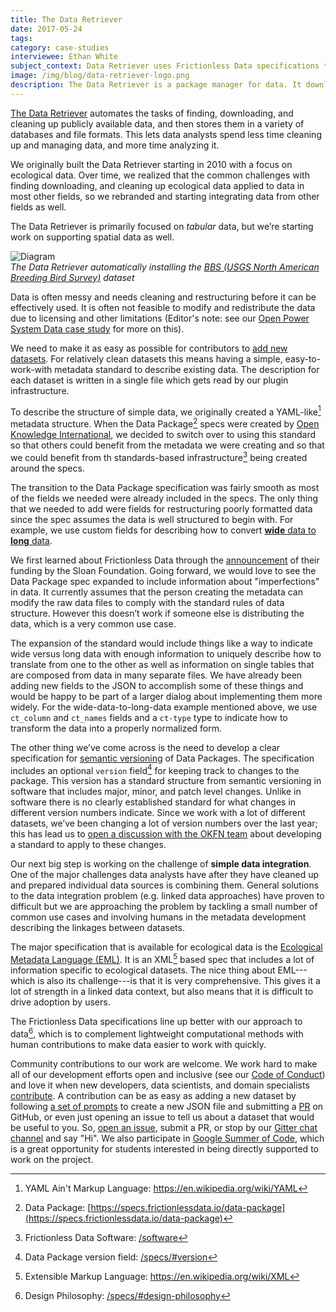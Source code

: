 ```yaml
---
title: The Data Retriever
date: 2017-05-24
tags:
category: case-studies
interviewee: Ethan White
subject_context: Data Retriever uses Frictionless Data specifications to generate and package metadata for publicly available data
image: /img/blog/data-retriever-logo.png
description: The Data Retriever is a package manager for data. It downloads, cleans, and stores publicly available data, so that analysts spend less time cleaning and managing data, and more time analyzing it.
---
```


[The Data Retriever](http://www.data-retriever.org/) automates the tasks of finding, downloading, and cleaning up publicly available data, and then stores them in a variety of databases and file formats. This lets data analysts spend less time cleaning up and managing data, and more time analyzing it.

We originally built the Data Retriever starting in 2010 with a focus on ecological data. Over time, we realized that the common challenges with finding downloading, and cleaning up ecological data applied to data in most other fields, so we rebranded and starting integrating data from other fields as well.

The Data Retriever is primarily focused on *tabular* data, but we’re starting work on supporting spatial data as well.

![Diagram](./data-retriever-install.gif) <br/> *The Data Retriever automatically installing the [BBS (USGS North American Breeding Bird Survey)](https://www.pwrc.usgs.gov/bbs/) dataset*

Data is often messy and needs cleaning and restructuring before it can be effectively used. It is often not feasible to modify and redistribute the data due to licensing and other limitations (Editor's note: see our [Open Power System Data case study](/blog/2016/11/15/open-power-system-data/) for more on this).

We need to make it as easy as possible for contributors to [add new datasets](https://retriever.readthedocs.io/en/latest/retriever.lib.html#retriever-lib-package). For relatively clean datasets this means having a simple, easy-to-work-with metadata standard to describe existing data. The description for each dataset is written in a single file which gets read by our plugin infrastructure.

To describe the structure of simple data, we originally created a YAML-like[^yaml] metadata structure.  When the Data Package[^datapackage] specs were created by [Open Knowledge International](https://okfn.org/), we decided to switch over to using this standard so that others could benefit from the metadata we were creating and so that we could benefit from th standards-based infrastructure[^software] being created around the specs.

The transition to the Data Package specification was fairly smooth as most of the fields we needed were already included in the specs. The only thing that we needed to add were fields for restructuring poorly formatted data since the spec assumes the data is well structured to begin with. For example, we use custom fields for describing how to convert [**wide** data to **long** data](https://en.wikipedia.org/wiki/Wide_and_narrow_data).

We first learned about Frictionless Data through the [announcement](https://blog.okfn.org/2016/02/29/sloan-foundation-funds-frictionless-data-tooling-and-engagement-at-open-knowledge/) of their funding by the Sloan Foundation. Going forward, we would love to see the Data Package spec expanded to include information about "imperfections" in data. It currently assumes that the person creating the metadata can modify the raw data files to comply with the standard rules of data structure. However this doesn’t work if someone else is distributing the data, which is a very common use
case.

The expansion of the standard would include things like a way to indicate wide versus long data with enough information to uniquely describe how to translate from one to the other as well as information on single tables that are composed from data in many separate files. We have already been adding new fields to the JSON to accomplish some of these things and would be happy to be part of a larger dialog about implementing them more widely. For the wide-data-to-long-data example mentioned above, we use `ct_column` and `ct_names` fields and a `ct-type` type to indicate how to transform the data into a properly normalized form.

The other thing we’ve come across is the need to develop a clear specification for [semantic versioning](http://semver.org/) of Data Packages. The specification includes an optional `version` field[^version] for keeping track to changes to the package. This version has a standard structure from semantic versioning in software that includes major, minor, and patch level changes. Unlike in software there is no clearly established standard for what changes in different version numbers indicate. Since we work with a lot of different datasets, we’ve been changing a lot of version numbers over the last year; this has lead us to [open a discussion with the OKFN team](https://github.com/frictionlessdata/specs/issues/421) about developing a standard to apply to these changes.

Our next big step is working on the challenge of **simple data integration**. One of the major challenges data analysts have after they have cleaned up and prepared individual data sources is combining them. General solutions to the data integration problem (e.g. linked data approaches) have proven to difficult but we are approaching the problem by tackling a small number of common use cases and involving humans in the metadata development describing the linkages between datasets.

The major specification that is available for ecological data is the [Ecological Metadata Language (EML)](https://knb.ecoinformatics.org/#external//emlparser/docs/index.html). It is an XML[^xml] based spec that includes a lot of information specific to ecological datasets. The nice thing about EML---which is also its challenge---is that it is very comprehensive. This gives it a lot of strength in a linked data context, but also means that it is difficult to drive adoption by users.

The Frictionless Data specifications line up better with our approach to data[^philosophy], which is to complement lightweight computational methods with human contributions to make data easier to work with quickly.

Community contributions to our work are welcome. We work hard to make all of our development efforts open and inclusive (see our [Code of Conduct](https://github.com/weecology/retriever/blob/master/docs/code_of_conduct.rst)) and love it when new developers, data scientists, and domain specialists [contribute](http://www.data-retriever.org/#contribute). A contribution can be as easy as adding a new dataset by following [a set of prompts](https://retriever.readthedocs.io/en/latest/retriever.lib.html#retriever-lib-package) to create a new JSON file and submitting a [PR](https://help.github.com/articles/about-pull-requests/) on GitHub, or even just opening an issue to tell us about a dataset that would be useful to you. So, [open an issue](http://github.com/weecology/retriever/issues/new), submit a PR, or stop by our [Gitter chat channel](https://gitter.im/weecology/retriever) and say "Hi". We also participate in [Google Summer of Code](https://developers.google.com/open-source/gsoc/), which is a great opportunity for students interested in being directly supported to work on the project.

[^pandas]: Pandas: Python package for data analysis: <http://pandas.pydata.org/>
[^datapackage]: Data Package: [https://specs.frictionlessdata.io/data-package](https://specs.frictionlessdata.io/data-package)
[^software]: Frictionless Data Software: [/software](/software)
[^xml]: Extensible Markup Language: <https://en.wikipedia.org/wiki/XML>
[^tdp]: Tabular Data Package: [https://specs.frictionlessdata.io/tabular-data-package](https://specs.frictionlessdata.io/tabular-data-package)
[^tableschema]: Table Schema: [https://specs.frictionlessdata.io/table-schema](https://specs.frictionlessdata.io/table-schema)
[^philosophy]: Design Philosophy: [/specs/#design-philosophy](https://specs.frictionlessdata.io/#design-philosophy)
[^python]: Data Package-aware libraries in Python: <https://github.com/frictionlessdata/datapackage-py>, <https://github.com/frictionlessdata/tableschema-py>, <https://github.com/frictionlessdata/goodtables-py>
[^version]: Data Package version field: [/specs/#version](https://specs.frictionlessdata.io/#version)
[^yaml]: YAML Ain't Markup Language: <https://en.wikipedia.org/wiki/YAML>
